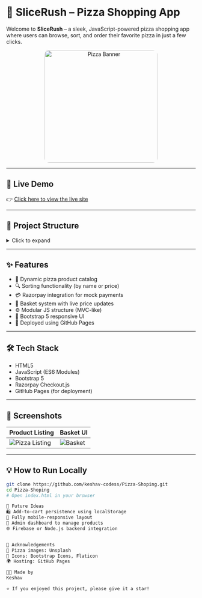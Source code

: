 # 🍕 SliceRush – Pizza Shopping App

Welcome to **SliceRush** – a sleek, JavaScript-powered pizza shopping app where users can browse, sort, and order their favorite pizza in just a few clicks.

<p align="center">
  <img src="https://images.unsplash.com/photo-1534308983496-4fabb1a015ee?q=80&w=1176&auto=format&fit=crop&ixlib=rb-4.1.0&ixid=M3wxMjA3fDB8MHxwaG90by1wYWdlfHx8fGVufDB8fHx8fA%3D%3D"
       alt="Pizza Banner" width="300" style="border-radius: 12px;" />
</p>


---

## 🚀 Live Demo

👉 [Click here to view the live site](https://keshav-codess.github.io/Pizza-Shoping/)

---

## 📁 Project Structure

<details>
<summary>Click to expand</summary>

Pizza-Shoping/
├── index.html
└── scripts/
├── controllers/
│ └── product-controller.js
├── models/
├── services/
│ └── payment.js
└── utils/

</details>

---

## ✨ Features

- 🍕 Dynamic pizza product catalog
- 🔍 Sorting functionality (by name or price)
- 💳 Razorpay integration for mock payments
- 🛒 Basket system with live price updates
- ⚙️ Modular JS structure (MVC-like)
- 🎨 Bootstrap 5 responsive UI
- 🚀 Deployed using GitHub Pages

---

## 🛠 Tech Stack

- HTML5  
- JavaScript (ES6 Modules)  
- Bootstrap 5  
- Razorpay Checkout.js  
- GitHub Pages (for deployment)

---

## 📸 Screenshots

| Product Listing | Basket UI |
|-----------------|-----------|
| ![Pizza Listing](https://i.imgur.com/VxzV2yo.png) | ![Basket](https://i.imgur.com/k8Ig0uy.png) |

---

## 💡 How to Run Locally

```bash
git clone https://github.com/keshav-codess/Pizza-Shoping.git
cd Pizza-Shoping
# Open index.html in your browser

🔮 Future Ideas
🛍️ Add-to-cart persistence using localStorage
📱 Fully mobile-responsive layout
🔧 Admin dashboard to manage products
🌐 Firebase or Node.js backend integration


🙌 Acknowledgements
🍕 Pizza images: Unsplash
🎨 Icons: Bootstrap Icons, Flaticon
🌍 Hosting: GitHub Pages

👨‍💻 Made by
Keshav

⭐ If you enjoyed this project, please give it a star!
